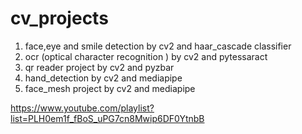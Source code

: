 # cv_projects
1. face,eye and smile detection by cv2 and haar_cascade classifier
2. ocr (optical character recognition ) by cv2 and pytessaract 
3. qr reader project  by   cv2 and pyzbar 
4. hand_detection    by    cv2 and  mediapipe 
5. face_mesh project by    cv2 and  mediapipe 




https://www.youtube.com/playlist?list=PLH0em1f_fBoS_uPG7cn8Mwip6DF0YtnbB
